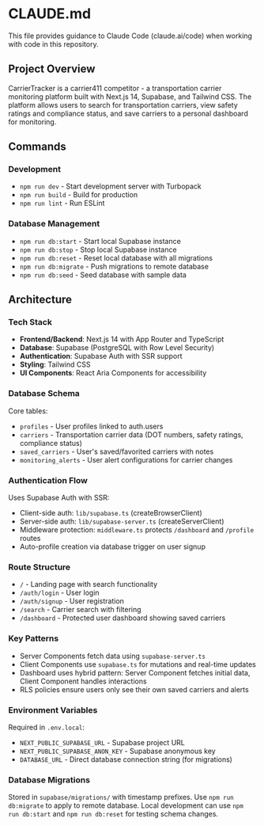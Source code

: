 # CLAUDE.md

This file provides guidance to Claude Code (claude.ai/code) when working with code in this repository.

## Project Overview

CarrierTracker is a carrier411 competitor - a transportation carrier monitoring platform built with Next.js 14, Supabase, and Tailwind CSS. The platform allows users to search for transportation carriers, view safety ratings and compliance status, and save carriers to a personal dashboard for monitoring.

## Commands

### Development
- `npm run dev` - Start development server with Turbopack
- `npm run build` - Build for production
- `npm run lint` - Run ESLint

### Database Management
- `npm run db:start` - Start local Supabase instance
- `npm run db:stop` - Stop local Supabase instance  
- `npm run db:reset` - Reset local database with all migrations
- `npm run db:migrate` - Push migrations to remote database
- `npm run db:seed` - Seed database with sample data

## Architecture

### Tech Stack
- **Frontend/Backend**: Next.js 14 with App Router and TypeScript
- **Database**: Supabase (PostgreSQL with Row Level Security)
- **Authentication**: Supabase Auth with SSR support
- **Styling**: Tailwind CSS
- **UI Components**: React Aria Components for accessibility

### Database Schema
Core tables:
- `profiles` - User profiles linked to auth.users
- `carriers` - Transportation carrier data (DOT numbers, safety ratings, compliance status)
- `saved_carriers` - User's saved/favorited carriers with notes
- `monitoring_alerts` - User alert configurations for carrier changes

### Authentication Flow
Uses Supabase Auth with SSR:
- Client-side auth: `lib/supabase.ts` (createBrowserClient)
- Server-side auth: `lib/supabase-server.ts` (createServerClient)
- Middleware protection: `middleware.ts` protects `/dashboard` and `/profile` routes
- Auto-profile creation via database trigger on user signup

### Route Structure
- `/` - Landing page with search functionality
- `/auth/login` - User login
- `/auth/signup` - User registration
- `/search` - Carrier search with filtering
- `/dashboard` - Protected user dashboard showing saved carriers

### Key Patterns
- Server Components fetch data using `supabase-server.ts`
- Client Components use `supabase.ts` for mutations and real-time updates
- Dashboard uses hybrid pattern: Server Component fetches initial data, Client Component handles interactions
- RLS policies ensure users only see their own saved carriers and alerts

### Environment Variables
Required in `.env.local`:
- `NEXT_PUBLIC_SUPABASE_URL` - Supabase project URL
- `NEXT_PUBLIC_SUPABASE_ANON_KEY` - Supabase anonymous key
- `DATABASE_URL` - Direct database connection string (for migrations)

### Database Migrations
Stored in `supabase/migrations/` with timestamp prefixes. Use `npm run db:migrate` to apply to remote database. Local development can use `npm run db:start` and `npm run db:reset` for testing schema changes.